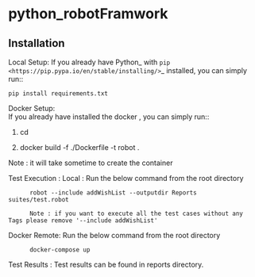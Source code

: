 # python_robotFramwork


Installation
------------

Local Setup:
If you already have Python_ with `pip <https://pip.pypa.io/en/stable/installing/>`_ installed,
you can simply run::

    pip install requirements.txt
    
Docker Setup:  
If you already have installed the docker , you can simply run::
 1. cd <path of the docker file>
  
 2. docker build -f ./Dockerfile -t robot . 
  
Note : it will take sometime to create the container
  
Test Execution :
  Local : Run the below command from the root directory
  
          robot --include addWishList --outputdir Reports suites/test.robot
  
          Note : if you want to execute all the test cases without any Tags please remove '--include addWishList'
  
  Docker Remote: Run the below command from the root directory
  
          docker-compose up
  
  
  
Test Results : 
    Test results can be found in reports directory.

